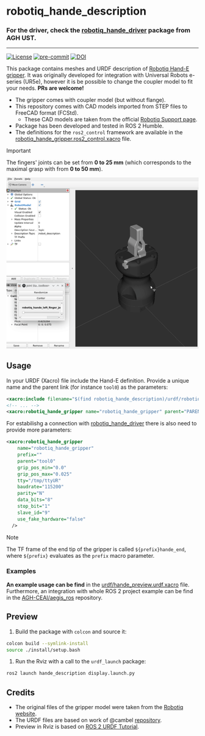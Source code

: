# robotiq_hande_description
### For the driver, check the [robotiq_hande_driver](https://github.com/AGH-CEAI/robotiq_hande_driver/) package from AGH UST.
---

[![License](https://img.shields.io/badge/License-Apache%202.0-blue.svg)](https://opensource.org/licenses/Apache-2.0)
[![pre-commit](https://img.shields.io/badge/pre--commit-enabled-brightgreen?logo=pre-commit)](https://github.com/pre-commit/pre-commit)
[![DOI](https://zenodo.org/badge/760425699.svg)](https://doi.org/10.5281/zenodo.15047934)



This package contains meshes and URDF description of [Robotiq Hand-E gripper](https://robotiq.com/products/hand-e-adaptive-robot-gripper). It was originally developed for integration with Universal Robots e-series (UR5e), however it is be possible to change the coupler model to fit your needs. **PRs are welcome!**


- The gripper comes with coupler model (but without flange).
- This repository comes with CAD models imported from STEP files to FreeCAD format (FCStd).
  - These CAD models are taken from the official [Robotiq Support page](https://robotiq.com/support).
- Package has been developed and tested in ROS 2 Humble.
- The definitions for the `ros2_control` framework are available in the [robotiq_hande_gripper.ros2_control.xacro](./urdf/robotiq_hande_gripper.ros2_control.xacro) file.


> [!IMPORTANT]
> The fingers' joints can be set from **0 to 25 mm** (which corresponds to the maximal grasp with from **0 to 50 mm**).

![hande_model](docs/hande_rviz.gif)


## Usage

In your URDF (Xacro) file include the Hand-E definition. Provide a unique name and the parent link (for instance `tool0`) as the parameters:

```xml
<xacro:include filename="$(find robotiq_hande_description)/urdf/robotiq_hande_gripper.xacro" />
<!-- ... -->
<xacro:robotiq_hande_gripper name="robotiq_hande_gripper" parent="PARENT_LINK" prefix="" />
```

For estabilishg a connection with [robotiq_hande_driver](https://github.com/AGH-CEAI/robotiq_hande_driver) there is also need to provide more parameters:
```xml
<xacro:robotiq_hande_gripper
    name="robotiq_hande_gripper"
    prefix=""
    parent="tool0"
    grip_pos_min="0.0"
    grip_pos_max="0.025"
    tty="/tmp/ttyUR"
    baudrate="115200"
    parity="N"
    data_bits="8"
    stop_bit="1"
    slave_id="9"
    use_fake_hardware="false"
  />
```

> [!NOTE]
> The TF frame of the end tip of the gripper is called `${prefix}hande_end`, where `${prefix}` evaluates as the `prefix` macro parameter.

### Examples
**An example usage can be find** in the [urdf/hande_preview.urdf.xacro](./urdf/robotiq_hande_gripper.urdf.xacro) file. Furthermore, an integration with whole ROS 2 project example can be find in the [AGH-CEAI/aegis_ros](https://github.com/AGH-CEAI/aegis_ros) repository.


## Preview

1. Build the package with `colcon` and source it:
```bash
colcon build --symlink-install
source ./install/setup.bash
```
1. Run the Rviz with a call to the `urdf_launch` package:
```bash
ros2 launch hande_description display.launch.py
```

## Credits
- The original files of the gripper model were taken from the [Robotiq website](https://robotiq.com/products/hand-e-adaptive-robot-gripper).
- The URDF files are based on work of @cambel [repository](https://github.com/cambel/robotiq.git).
- Preview in Rviz is based on [ROS 2 URDF Tutorial](https://github.com/ros/urdf_tutorial/tree/ros2/).
